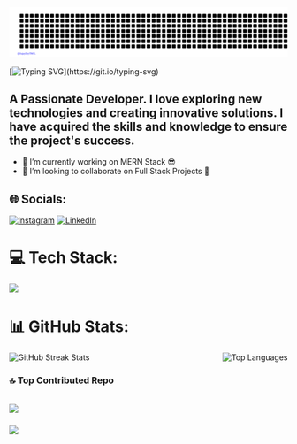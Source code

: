 <p align="center">
  <img src="sujay.svg" />
</p> 

[![Typing SVG](https://readme-typing-svg.demolab.com?font=Fira+Code&pause=1000&random=false&width=435&lines=Hi++there%F0%9F%91%8B%2C+I'm+Sujay+Dey.)](https://git.io/typing-svg)
<h2>A Passionate Developer. I love exploring new technologies and creating innovative solutions. I have acquired the skills and knowledge to ensure the project's success.</h2>

<!--
**SujayDeyTMSL/SujayDeyTMSL** is a ✨ _special_ ✨ repository because its `README.md` (this file) appears on your GitHub profile.

Here are some ideas to get you started:

- 🔭 I’m currently working on ...
- 🌱 I’m currently learning ...
- 👯 I’m looking to collaborate on ...
- 🤔 I’m looking for help with ...
- 💬 Ask me about ...
- 📫 How to reach me: ...
- 😄 Pronouns: ...
- ⚡ Fun fact: ...
-->
- 🔭 I’m currently working on MERN Stack 😎
- 👯 I’m looking to collaborate on Full Stack Projects 🤝
  


## 🌐 Socials:
[![Instagram](https://img.shields.io/badge/Instagram-%23E4405F.svg?logo=Instagram&logoColor=white)](https://instagram.com/does_not_exist.ai) [![LinkedIn](https://img.shields.io/badge/LinkedIn-%230077B5.svg?logo=linkedin&logoColor=white)](https://linkedin.com/in/sujay-dey-tmsl) 

# 💻 Tech Stack:
<p align="left">
  <a href="https://skillicons.dev/">
    <img src="https://skillicons.dev/icons?i=c,cpp,html,css,js,figma,flutter,react,tailwind,nodejs,python,dart,figma,firebase,git" />
  </a>
</p>

# 📊 GitHub Stats:
<div style="display: flex; justify-content: space-between;">
    <img src="https://github-readme-streak-stats.herokuapp.com/?user=SujayDeyTMSL&theme=dark&hide_border=false" alt="GitHub Streak Stats" />
    <img src="https://github-readme-stats.vercel.app/api/top-langs/?username=SujayDeyTMSL&theme=dark&hide_border=false&include_all_commits=false&count_private=false&layout=compact" alt="Top Languages" />
</div>

### 🔝 Top Contributed Repo
![](https://github-contributor-stats.vercel.app/api?username=SujayDeyTMSL&limit=5&theme=dark&combine_all_yearly_contributions=true)
---
[![](https://visitcount.itsvg.in/api?id=SujayDeyTMSL&icon=1&color=0)](https://visitcount.itsvg.in)

<!-- Proudly created with GPRM ( https://gprm.itsvg.in ) -->
